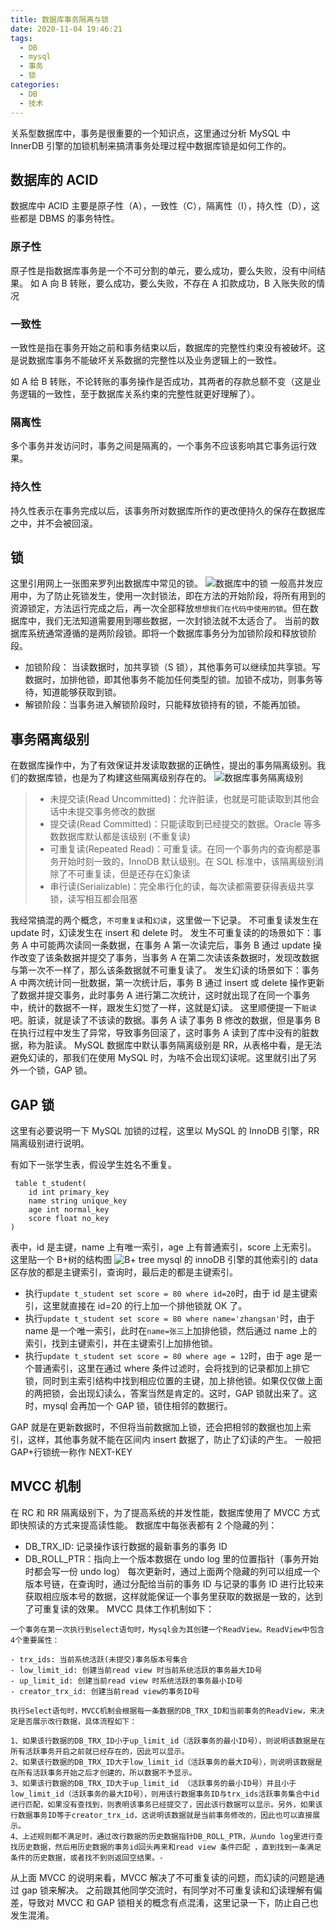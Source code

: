 ```yaml
---
title: 数据库事务隔离与锁
date: 2020-11-04 19:46:21
tags:
  - DB
  - mysql
  - 事务
  - 锁
categories:
  - DB
  - 技术
---
```


关系型数据库中，事务是很重要的一个知识点，这里通过分析 MySQL 中 InnerDB 引擎的加锁机制来搞清事务处理过程中数据库锁是如何工作的。

<!--more-->

## 数据库的 ACID

数据库中 ACID 主要是原子性（A），一致性（C），隔离性（I），持久性（D），这些都是 DBMS 的事务特性。

### 原子性

原子性是指数据库事务是一个不可分割的单元，要么成功，要么失败，没有中间结果。
如 A 向 B 转账，要么成功，要么失败，不存在 A 扣款成功，B 入账失败的情况

### 一致性

一致性是指在事务开始之前和事务结束以后，数据库的完整性约束没有被破坏。这是说数据库事务不能破坏关系数据的完整性以及业务逻辑上的一致性。

如 A 给 B 转账，不论转账的事务操作是否成功，其两者的存款总额不变（这是业务逻辑的一致性，至于数据库关系约束的完整性就更好理解了）。

### 隔离性

多个事务并发访问时，事务之间是隔离的，一个事务不应该影响其它事务运行效果。

### 持久性

持久性表示在事务完成以后，该事务所对数据库所作的更改便持久的保存在数据库之中，并不会被回滚。

## 锁

这里引用网上一张图来罗列出数据库中常见的锁。
![数据库中的锁](/images/数据库中常见的锁.png)
一般高并发应用中，为了防止死锁发生，使用一次封锁法，即在方法的开始阶段，将所有用到的资源锁定，方法运行完成之后，再一次全部释放`想想我们在代码中使用的锁`。但在数据库中，我们无法知道需要用到哪些数据，一次封锁法就不太适合了。
当前的数据库系统通常遵循的是两阶段锁。即将一个数据库事务分为加锁阶段和释放锁阶段。

- 加锁阶段： 当读数据时，加共享锁（S 锁），其他事务可以继续加共享锁。写数据时，加排他锁，即其他事务不能加任何类型的锁。加锁不成功，则事务等待，知道能够获取到锁。
- 解锁阶段：当事务进入解锁阶段时，只能释放锁持有的锁，不能再加锁。

## 事务隔离级别

在数据库操作中，为了有效保证并发读取数据的正确性，提出的事务隔离级别。我们的数据库锁，也是为了构建这些隔离级别存在的。
![数据库事务隔离级别](/images/数据库事务隔离级别.png)

> - 未提交读(Read Uncommitted)：允许脏读，也就是可能读取到其他会话中未提交事务修改的数据
> - 提交读(Read Committed)：只能读取到已经提交的数据。Oracle 等多数数据库默认都是该级别 (不重复读)
> - 可重复读(Repeated Read)：可重复读。在同一个事务内的查询都是事务开始时刻一致的，InnoDB 默认级别。在 SQL 标准中，该隔离级别消除了不可重复读，但是还存在幻象读
> - 串行读(Serializable)：完全串行化的读，每次读都需要获得表级共享锁，读写相互都会阻塞

我经常搞混的两个概念，`不可重复读`和`幻读`，这里做一下记录。
不可重复读发生在 update 时，幻读发生在 insert 和 delete 时。
发生不可重复读的的场景如下：事务 A 中可能两次读同一条数据，在事务 A 第一次读完后，事务 B 通过 update 操作改变了该条数据并提交了事务，当事务 A 在第二次读该条数据时，发现改数据与第一次不一样了，那么该条数据就不可重复读了。
发生幻读的场景如下：事务 A 中两次统计同一批数据，第一次统计后，事务 B 通过 insert 或 delete 操作更新了数据并提交事务，此时事务 A 进行第二次统计，这时就出现了在同一个事务中，统计的数据不一样，跟发生幻觉了一样，这就是幻读。
这里顺便提一下`脏读`吧。脏读，就是读了不该读的数据。事务 A 读了事务 B 修改的数据，但是事务 B 在执行过程中发生了异常，导致事务回滚了，这时事务 A 读到了库中没有的脏数据，称为脏读。
MySQL 数据库中默认事务隔离级别是 RR，从表格中看，是无法避免幻读的，那我们在使用 MySQL 时，为啥不会出现幻读呢。这里就引出了另外一个锁，GAP 锁。

## GAP 锁

这里有必要说明一下 MySQL 加锁的过程，这里以 MySQL 的 InnoDB 引擎，RR 隔离级别进行说明。

有如下一张学生表，假设学生姓名不重复。

```
 table t_student(
    id int primary_key
    name string unique_key
    age int normal_key
    score float no_key
)
```

表中，id 是主键，name 上有唯一索引，age 上有普通索引，score 上无索引。
这里贴一个 B+树的结构图
![B+ tree](/images/B+tree.png)
mysql 的 innoDB 引擎的其他索引的 data 区存放的都是主键索引，查询时，最后走的都是主键索引。

- 执行`update t_student set score = 80 where id=20`时，由于 id 是主键索引，这里就直接在 id=20 的行上加一个排他锁就 OK 了。
- 执行`update t_student set score = 80 where name='zhangsan'`时，由于 name 是一个唯一索引，此时在`name=张三`上加排他锁，然后通过 name 上的索引，找到主键索引，并在主键索引上加排他锁。
- 执行`update t_student set score = 80 where age = 12`时，由于 age 是一个普通索引，这里在通过 where 条件过滤时，会将找到的记录都加上排它锁，同时到主索引结构中找到相应位置的主键，加上排他锁。如果仅仅做上面的两把锁，会出现幻读么，答案当然是肯定的。这时，GAP 锁就出来了。这时，mysql 会再加一个 GAP 锁，锁住相邻的数据行。

GAP 就是在更新数据时，不但将当前数据加上锁，还会把相邻的数据也加上索引，这样，其他事务就不能在区间内 insert 数据了，防止了幻读的产生。
一般把 GAP+行锁统一称作 NEXT-KEY

## MVCC 机制

在 RC 和 RR 隔离级别下，为了提高系统的并发性能，数据库使用了 MVCC 方式即快照读的方式来提高读性能。
数据库中每张表都有 2 个隐藏的列：

- DB_TRX_ID: 记录操作该行数据的最新事务的事务 ID
- DB_ROLL_PTR：指向上一个版本数据在 undo log 里的位置指针（事务开始时都会写一份 undo log）
  每次更新时，通过上面两个隐藏的列可以组成一个版本号链，在查询时，通过分配给当前的事务 ID 与记录的事务 ID 进行比较来获取相应版本号的数据，这样就能保证一个事务里获取的数据是一致的，达到了可重复读的效果。
  MVCC 具体工作机制如下：

```
一个事务在第一次执行到select语句时，Mysql会为其创建一个ReadView。ReadView中包含4个重要属性：

- trx_ids: 当前系统活跃(未提交)事务版本号集合
- low_limit_id: 创建当前read view 时当前系统活跃的事务最大ID号
- up_limit_id: 创建当前read view 时系统活跃的事务最小ID号
- creator_trx_id: 创建当前read view的事务ID号

执行Select语句时，MVCC机制会根据每一条数据的DB_TRX_ID和当前事务的ReadView，来决定是否展示改行数据，具体流程如下：

1、如果该行数据的DB_TRX_ID小于up_limit_id（活跃事务的最小ID号），则说明该数据是在所有活跃事务开启之前就已经存在的，因此可以显示。
2、如果该行数据的DB_TRX_ID大于low_limit_id（活跃事务的最大ID号），则说明该数据是在所有活跃事务开始之后才创建的，所以数据不予显示。
3、如果该行数据的DB_TRX_ID大于up_limit_id （活跃事务的最小ID号）并且小于low_limit_id（活跃事务的最大ID号），则用该行数据事务ID与trx_ids活跃事务集合中id进行匹配，如果没有查找到，则表明该事务已经提交了，因此该行数据可以显示。另外，如果该行数据事务ID等于creator_trx_id，这说明该数据就是当前事务修改的，因此也可以直接展示。
4、上述规则都不满足时，通过改行数据的历史数据指针DB_ROLL_PTR，从undo log里进行查找历史数据，然后用历史数据的事务id回头再来和read view 条件匹配 ，直到找到一条满足条件的历史数据，或者找不到则返回空结果。-
```

从上面 MVCC 的说明来看，MVCC 解决了不可重复读的问题，而幻读的问题是通过 gap 锁来解决。
之前跟其他同学交流时，有同学对不可重复读和幻读理解有偏差，导致对 MVCC 和 GAP 锁相关的概念有点混淆，这里记录一下，防止自己也发生混淆。
